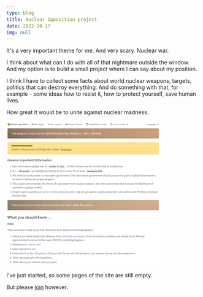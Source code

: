 ```yaml
---
type: blog
title: Nuclear Opposition project
date: 2022-10-17
img: null
---
```


It's a very important theme for me. And very scary. Nuclear war.

I think about what can I do with all of that nightmare outside the window. And my option is to build a small project where I can say about my position. 

I think I have to collect some facts about world nuclear weapons, targets, politics that can destroy everything. And do something with that, for example - some ideas how to resist it, how to protect yourself, save human lives. 

How great it would be to unite against nuclear madness.

![ui](/blog-photos/2022-10-17-nuclear-opposition.jpg)

I've just started, so some pages of the site are still empty. 

But please [join](https://subtle-elf-215f75.netlify.app/) however.
